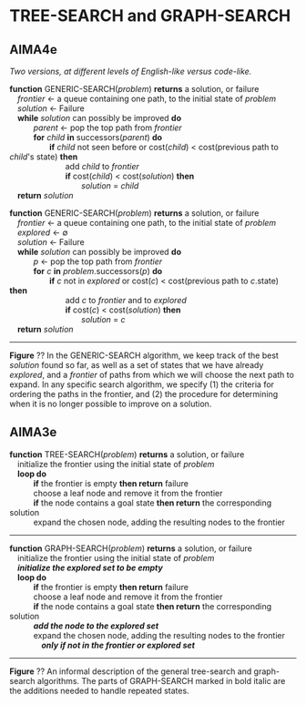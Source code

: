 # TREE-SEARCH and GRAPH-SEARCH


## AIMA4e

_Two versions, at different levels of English-like versus code-like._  

__function__ GENERIC-SEARCH(_problem_) __returns__ a solution, or failure  
&emsp;_frontier_ &larr; a queue containing one path, to the initial state of _problem_  
&emsp;_solution_ &larr; Failure  
&emsp;__while__  _solution_ can possibly be improved __do__  
&emsp;&emsp;&emsp;_parent_ &larr; pop the top path from _frontier_  
&emsp;&emsp;&emsp;__for__ _child_ __in__ successors(_parent_) __do__   
&emsp;&emsp;&emsp;&emsp;&emsp;__if__ _child_ not seen before or cost(_child_) < cost(previous path to _child_'s state) __then__  
&emsp;&emsp;&emsp;&emsp;&emsp;&emsp;&emsp;add _child_ to _frontier_  
&emsp;&emsp;&emsp;&emsp;&emsp;&emsp;&emsp;__if__ cost(_child_) < cost(_solution_) __then__  
&emsp;&emsp;&emsp;&emsp;&emsp;&emsp;&emsp;&emsp;&emsp;_solution_  =  _child_  
&emsp;__return__ _solution_

__function__ GENERIC-SEARCH(_problem_) __returns__ a solution, or failure  
&emsp;_frontier_ &larr; a queue containing one path, to the initial state of _problem_  
&emsp;_explored_ &larr; &empty;  
&emsp;_solution_ &larr; Failure  
&emsp;__while__  _solution_ can possibly be improved __do__  
&emsp;&emsp;&emsp;_p_ &larr; pop the top path from _frontier_  
&emsp;&emsp;&emsp;__for__ _c_ __in__ _problem_.successors(_p_) __do__   
&emsp;&emsp;&emsp;&emsp;&emsp;__if__ _c_ not in _explored_ or cost(_c_) < cost(previous path to _c_.state) __then__  
&emsp;&emsp;&emsp;&emsp;&emsp;&emsp;&emsp;add _c_ to _frontier_ and to _explored_  
&emsp;&emsp;&emsp;&emsp;&emsp;&emsp;&emsp;__if__ cost(_c_) < cost(_solution_) __then__  
&emsp;&emsp;&emsp;&emsp;&emsp;&emsp;&emsp;&emsp;&emsp;_solution_  =  _c_  
&emsp;__return__ _solution_

---
__Figure__ ?? In the GENERIC-SEARCH algorithm, we keep track of the best _solution_ found so far, as well as a set of states that we have already _explored_, and a _frontier_ of paths from which we will choose 
the next path to expand.
In any specific search algorithm, we specify (1) the criteria for ordering the paths in the frontier,
and (2) the procedure for determining when it is no longer possible to improve on a solution.


## AIMA3e
__function__ TREE-SEARCH(_problem_) __returns__ a solution, or failure  
&emsp;initialize the frontier using the initial state of _problem_  
&emsp;__loop do__  
&emsp;&emsp;&emsp;__if__ the frontier is empty __then return__ failure  
&emsp;&emsp;&emsp;choose a leaf node and remove it from the frontier  
&emsp;&emsp;&emsp;__if__ the node contains a goal state __then return__ the corresponding solution  
&emsp;&emsp;&emsp;expand the chosen node, adding the resulting nodes to the frontier  

---
__function__ GRAPH-SEARCH(_problem_) __returns__ a solution, or failure  
&emsp;initialize the frontier using the initial state of _problem_  
&emsp;**_initialize the explored set to be empty_**  
&emsp;__loop do__  
&emsp;&emsp;&emsp;__if__ the frontier is empty __then return__ failure  
&emsp;&emsp;&emsp;choose a leaf node and remove it from the frontier  
&emsp;&emsp;&emsp;__if__ the node contains a goal state __then return__ the corresponding solution  
&emsp;&emsp;&emsp;**_add the node to the explored set_**  
&emsp;&emsp;&emsp;expand the chosen node, adding the resulting nodes to the frontier  
&emsp;&emsp;&emsp;&emsp;**_only if not in the frontier or explored set_**

---
__Figure__ ?? An informal description of the general tree\-search and graph\-search algorithms. The parts of GRAPH\-SEARCH marked in bold italic are the additions needed to handle repeated states.
